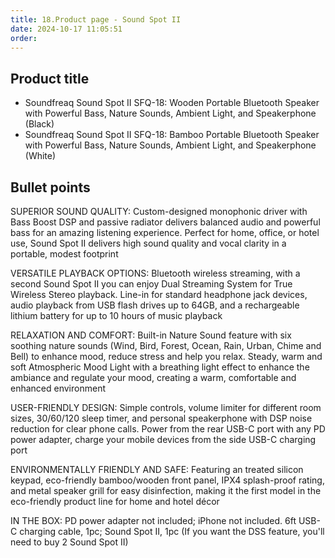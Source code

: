 ```yaml
---
title: 18.Product page - Sound Spot II
date: 2024-10-17 11:05:51
order:
---
```


## Product title

- Soundfreaq Sound Spot II SFQ-18: Wooden Portable Bluetooth Speaker with Powerful Bass, Nature Sounds, Ambient Light, and Speakerphone (Black)
- Soundfreaq Sound Spot II SFQ-18: Bamboo Portable Bluetooth Speaker with Powerful Bass, Nature Sounds, Ambient Light, and Speakerphone (White)

## Bullet points

SUPERIOR SOUND QUALITY: Custom-designed monophonic driver with Bass Boost DSP and passive radiator delivers balanced audio and powerful bass for an amazing listening experience. Perfect for home, office, or hotel use, Sound Spot II delivers high sound quality and vocal clarity in a portable, modest footprint

VERSATILE PLAYBACK OPTIONS: Bluetooth wireless streaming, with a second Sound Spot II you can enjoy Dual Streaming System for True Wireless Stereo playback. Line-in for standard headphone jack devices, audio playback from USB flash drives up to 64GB, and a rechargeable lithium battery for up to 10 hours of music playback

RELAXATION AND COMFORT: Built-in Nature Sound feature with six soothing nature sounds (Wind, Bird, Forest, Ocean, Rain, Urban, Chime and Bell) to enhance mood, reduce stress and help you relax. Steady, warm and soft Atmospheric Mood Light with a breathing light effect to enhance the ambiance and regulate your mood, creating a warm, comfortable and enhanced environment

USER-FRIENDLY DESIGN: Simple controls, volume limiter for different room sizes, 30/60/120 sleep timer, and personal speakerphone with DSP noise reduction for clear phone calls. Power from the rear USB-C port with any PD power adapter, charge your mobile devices from the side USB-C charging port

ENVIRONMENTALLY FRIENDLY AND SAFE: Featuring an treated silicon keypad, eco-friendly bamboo/wooden front panel, IPX4 splash-proof rating, and metal speaker grill for easy disinfection, making it the first model in the eco-friendly product line for home and hotel décor

IN THE BOX: PD power adapter not included; iPhone not included. 6ft USB-C charging cable, 1pc; Sound Spot II, 1pc (If you want the DSS feature, you'll need to buy 2 Sound Spot II)
